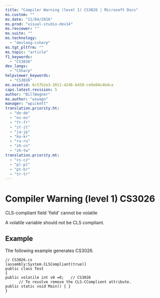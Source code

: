 ```yaml
---
title: "Compiler Warning (level 1) CS3026 | Microsoft Docs"
ms.custom: ""
ms.date: "11/04/2016"
ms.prod: "visual-studio-dev14"
ms.reviewer: ""
ms.suite: ""
ms.technology: 
  - "devlang-csharp"
ms.tgt_pltfrm: ""
ms.topic: "article"
f1_keywords: 
  - "CS3026"
dev_langs: 
  - "CSharp"
helpviewer_keywords: 
  - "CS3026"
ms.assetid: 6c57b2e3-3011-42db-b450-ce9e04c4b4ca
caps.latest.revision: 5
author: "BillWagner"
ms.author: "wiwagn"
manager: "wpickett"
translation.priority.ht: 
  - "de-de"
  - "es-es"
  - "fr-fr"
  - "it-it"
  - "ja-jp"
  - "ko-kr"
  - "ru-ru"
  - "zh-cn"
  - "zh-tw"
translation.priority.mt: 
  - "cs-cz"
  - "pl-pl"
  - "pt-br"
  - "tr-tr"
---
```

# Compiler Warning (level 1) CS3026
CLS-compliant field 'field' cannot be volatile  
  
 A volatile variable should not be CLS compliant.  
  
## Example  
 The following example generates CS3026.  
  
```  
// CS3026.cs  
[assembly:System.CLSCompliant(true)]  
public class Test  
{  
public volatile int v0 =0;   // CS3026  
      // To resolve remove the CLS-CComplient attribute.  
public static void Main() { }  
}  
  
```